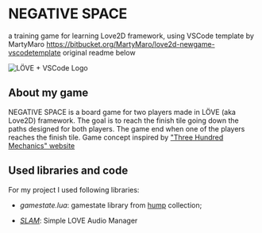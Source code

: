 # NEGATIVE SPACE #

a training game for learning Love2D framework, using VSCode template by MartyMaro https://bitbucket.org/MartyMaro/love2d-newgame-vscodetemplate
original readme below


![LÖVE + VSCode Logo](README_LOGO.png "NewGame - Visual Studio Code Template for the L�VE framework")

## About my game ##

NEGATIVE SPACE is a board game for two players made in LÖVE (aka Love2D) framework. The goal is to reach the finish tile going down the paths designed for both players. The game end when one of the players reaches the finish tile. Game concept inspired by ["Three Hundred Mechanics" website](http://www.squidi.net/three/entry.php?id=1)

## Used libraries and code ##

For my project I used following libraries:

- *gamestate.lua*: gamestate library from [hump](https://github.com/vrld/hump) collection;

- [*SLAM*](https://github.com/vrld/slam): Simple LOVE Audio Manager 